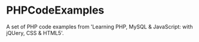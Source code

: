 # PHPCodeExamples

A set of PHP code examples from 'Learning PHP, MySQL & JavaScript: with jQUery, CSS & HTML5'.
